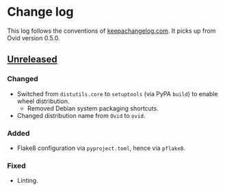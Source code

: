 # Change log
This log follows the conventions of
[keepachangelog.com](http://keepachangelog.com/). It picks up from Ovid
version 0.5.0.

## [Unreleased]
### Changed
- Switched from `distutils.core` to `setuptools` (via PyPA `build`) to enable
  wheel distribution.
    - Removed Debian system packaging shortcuts.
- Changed distribution name from `Ovid` to `ovid`.

### Added
- Flake8 configuration via `pyproject.toml`, hence via `pflake8`.

### Fixed
- Linting.

[Unreleased]: https://github.com/veikman/ovid/compare/ovid-v0.5.0...HEAD
